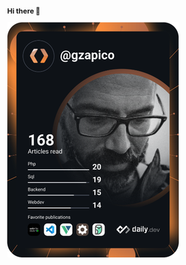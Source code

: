 ### Hi there 👋

<a href="https://app.daily.dev/DailyDevTips"><img src="https://github.com/gzapico/gzapico/blob/main/devcard.svg" width="400" alt="Dev Card"/></a>

<!--
**gzapico/gzapico** is a ✨ _special_ ✨ repository because its `README.md` (this file) appears on your GitHub profile.

Here are some ideas to get you started:

- 🔭 I’m currently working on ...
- 🌱 I’m currently learning ...
- 👯 I’m looking to collaborate on ...
- 🤔 I’m looking for help with ...
- 💬 Ask me about ...
- 📫 How to reach me: ...
- 😄 Pronouns: ...
- ⚡ Fun fact: ...
-->


